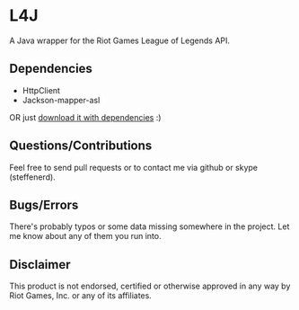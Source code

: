 # L4J

A Java wrapper for the Riot Games League of Legends API.

## Dependencies
* HttpClient
* Jackson-mapper-asl

OR just [download it with dependencies](https://github.com/stelar7/L4J/releases) :)

## Questions/Contributions
Feel free to send pull requests or to contact me via github or skype (steffenerd).

## Bugs/Errors

There's probably typos or some data missing somewhere in the project. Let me know about any of them you run into.

## Disclaimer
This product is not endorsed, certified or otherwise approved in any way by Riot Games, Inc. or any of its affiliates.
